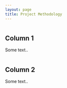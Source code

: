 ```yaml
---
layout: page
title: Project Methodology
---
```


<div class="row">
  <div class="column">
	<h2>Column 1</h2>
  	<p>Some text..</p>
	  </div>
  <div class="column">
	 <h2>Column 2</h2>
	<p>Some text..</p>
		</div>
